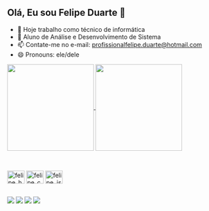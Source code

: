 ## Olá, Eu sou Felipe Duarte 👋

- 🔭 Hoje trabalho como técnico de informática
- 🌱 Aluno de Análise e Desenvolvimento de Sistema
- 📫 Contate-me no e-mail: profissionalfelipe.duarte@hotmail.com
- 😄 Pronouns: ele/dele

<div>
  <a href="https://github.com/anuraghazra/github-readme-stats">
  <img height=200em align="center" src="https://github-readme-stats.vercel.app/api?username=Dev-felipeduarte" />
</a>
<a href="https://github.com/anuraghazra/convoychat">
  <img height=200em align="center" src="https://github-readme-stats.vercel.app/api/top-langs?username=Dev-felipeduarte&layout=compact&langs_count=8&card_width=320" />
</a>
</div>

##

<div style="display: inline_block"><br>
  <img align="center" alt="felipe_html" height="30" width="40" src="https://cdn.jsdelivr.net/gh/devicons/devicon@latest/icons/html5/html5-original.svg">
  <img align="center" alt="felipe_css" height="30" width="40" src="https://cdn.jsdelivr.net/gh/devicons/devicon@latest/icons/css3/css3-original.svg">
  <img align="center" alt="felipe_js" height="30" width="40" src="https://cdn.jsdelivr.net/gh/devicons/devicon@latest/icons/javascript/javascript-original.svg">
</div>
          
##

<div>
  <a href="https://www.instagram.com/_feh.duarte_?igsh=ODJwcjg5dmFsM2p6" target="_blank"><img src="https://img.shields.io/badge/Instagram-E4405F?style=for-the-badge&logo=instagram&logoColor=white" target="_blank"></a>
  <a href="https://www.linkedin.com/in/felipe-souza-duarte/" target="_blank"><img src="https://img.shields.io/badge/LinkedIn-0077B5?style=for-the-badge&logo=linkedin&logoColor=white" target="_blank"></a>
  <a href="mailto:profissionalfelipe.duarte@hotmail.com" target="_blank"><img src="https://img.shields.io/badge/Gmail-D14836?style=for-the-badge&logo=gmail&logoColor=white" target="_blank"></a>
  <a href="https://codepen.io/Dev-Felipe-Duarte" target="_blank"><img src="https://img.shields.io/badge/Codepen-000000?style=for-the-badge&logo=codepen&logoColor=white" target="_blank"></a>
</div>
